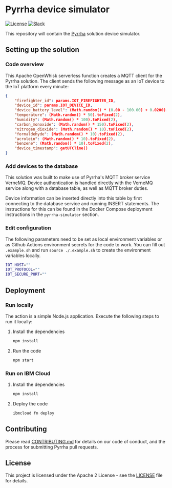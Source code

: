 # Pyrrha device simulator

[![License](https://img.shields.io/badge/License-Apache2-blue.svg)](https://www.apache.org/licenses/LICENSE-2.0) [![Slack](https://img.shields.io/static/v1?label=Slack&message=%23prometeo-pyrrha&color=blue)](https://callforcode.org/slack)

This repository will contain the [Pyrrha](https://github.com/Pyrrha-Platform/Pyrrha) solution device simulator.

## Setting up the solution

### Code overview

This Apache OpenWhisk serverless function creates a MQTT client for the Pyrrha solution. The client sends the following message as an IoT device to the IoT platform every minute:

```json
{
    "firefighter_id": params.IOT_FIREFIGHTER_ID,
    "device_id": params.IOT_DEVICE_ID,
    "device_battery_level": (Math.random() * (0.00 - 100.00) + 0.0200).toFixed(2),
    "temperature": (Math.random() * 50).toFixed(2),
    "humidity": (Math.random() * 100).toFixed(2),
    "carbon_monoxide": (Math.random() * 150).toFixed(2),
    "nitrogen_dioxide": (Math.random() * 10).toFixed(2),
    "formaldehyde": (Math.random() * 10).toFixed(2),
    "acrolein": (Math.random() * 10).toFixed(2),
    "benzene": (Math.random() * 10).toFixed(2),
    "device_timestamp": getUTCTime()
}
```

### Add devices to the database

This solution was built to make use of Pyrrha's MQTT broker service VerneMQ. Device authentication is handled directly with the VerneMQ service along with a database table, as well as MQTT broker duties.

Device information can be inserted directly into this table by first connecting to the database service and running INSERT statements. The instructions for this can be found in the Docker Compose deployment instructions in the `pyrrha-simulator` section.

### Edit configuration

The following parameters need to be set as local environment variables or as Github Actions environment secrets for the code to work. You can fill out `.example.sh` and run `source ./.example.sh` to create the environment variables locally.

```sh
IOT_HOST=""
IOT_PROTOCOL=""
IOT_SECURE_PORT=""
```

## Deployment

### Run locally

The action is a simple Node.js application. Execute the following steps to run it locally:

1. Install the dependencies

   ```sh
   npm install
   ```

1. Run the code

   ```sh
   npm start
   ```

### Run on IBM Cloud

1. Install the dependencies

   ```sh
   npm install
   ```

1. Deploy the code

   ```sh
   ibmcloud fn deploy
   ```

## Contributing

Please read [CONTRIBUTING.md](CONTRIBUTING.md) for details on our code of conduct, and the process for submitting Pyrrha pull requests.

## License

This project is licensed under the Apache 2 License - see the [LICENSE](LICENSE) file for details.
